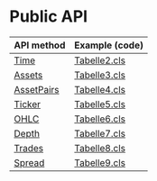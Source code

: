 Public API
==========

| API method | Example (code) |
| ---------- | -------------- |
| [Time](https://www.kraken.com/features/api#get-server-time) | [Tabelle2.cls](https://github.com/Querela/Kraken-API-VBA/blob/master/example/Tabelle2.cls) |
| [Assets](https://www.kraken.com/features/api#get-asset-info) | [Tabelle3.cls](https://github.com/Querela/Kraken-API-VBA/blob/master/example/Tabelle3.cls) |
| [AssetPairs](https://www.kraken.com/features/api#get-tradable-pairs) | [Tabelle4.cls](https://github.com/Querela/Kraken-API-VBA/blob/master/example/Tabelle4.cls) |
| [Ticker](https://www.kraken.com/features/api#get-ticker-info) | [Tabelle5.cls](https://github.com/Querela/Kraken-API-VBA/blob/master/example/Tabelle5.cls) |
| [OHLC](https://www.kraken.com/features/api#get-ohlc-data) | [Tabelle6.cls](https://github.com/Querela/Kraken-API-VBA/blob/master/example/Tabelle6.cls) |
| [Depth](https://www.kraken.com/features/api#get-order-book) | [Tabelle7.cls](https://github.com/Querela/Kraken-API-VBA/blob/master/example/Tabelle7.cls) |
| [Trades](https://www.kraken.com/features/api#get-recent-trades) | [Tabelle8.cls](https://github.com/Querela/Kraken-API-VBA/blob/master/example/Tabelle8.cls) |
| [Spread](https://www.kraken.com/features/api#get-recent-spread-data) | [Tabelle9.cls](https://github.com/Querela/Kraken-API-VBA/blob/master/example/Tabelle9.cls) |
